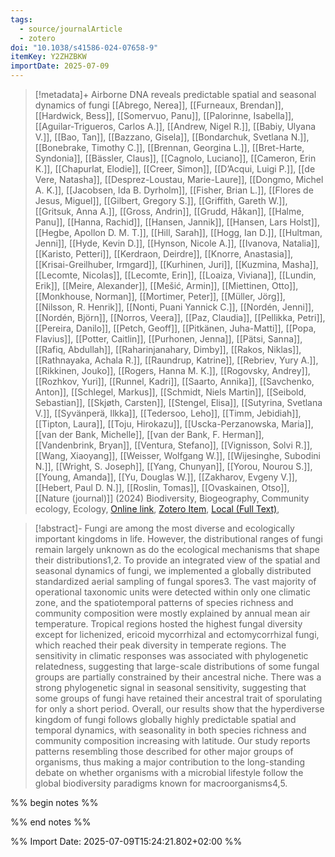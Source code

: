 ```yaml
---
tags:
  - source/journalArticle
  - zotero
doi: "10.1038/s41586-024-07658-9"
itemKey: Y2ZHZBKW
importDate: 2025-07-09
---
```

>[!metadata]+
> Airborne DNA reveals predictable spatial and seasonal dynamics of fungi
> [[Abrego, Nerea]], [[Furneaux, Brendan]], [[Hardwick, Bess]], [[Somervuo, Panu]], [[Palorinne, Isabella]], [[Aguilar-Trigueros, Carlos A.]], [[Andrew, Nigel R.]], [[Babiy, Ulyana V.]], [[Bao, Tan]], [[Bazzano, Gisela]], [[Bondarchuk, Svetlana N.]], [[Bonebrake, Timothy C.]], [[Brennan, Georgina L.]], [[Bret-Harte, Syndonia]], [[Bässler, Claus]], [[Cagnolo, Luciano]], [[Cameron, Erin K.]], [[Chapurlat, Elodie]], [[Creer, Simon]], [[D’Acqui, Luigi P.]], [[de Vere, Natasha]], [[Desprez-Loustau, Marie-Laure]], [[Dongmo, Michel A. K.]], [[Jacobsen, Ida B. Dyrholm]], [[Fisher, Brian L.]], [[Flores de Jesus, Miguel]], [[Gilbert, Gregory S.]], [[Griffith, Gareth W.]], [[Gritsuk, Anna A.]], [[Gross, Andrin]], [[Grudd, Håkan]], [[Halme, Panu]], [[Hanna, Rachid]], [[Hansen, Jannik]], [[Hansen, Lars Holst]], [[Hegbe, Apollon D. M. T.]], [[Hill, Sarah]], [[Hogg, Ian D.]], [[Hultman, Jenni]], [[Hyde, Kevin D.]], [[Hynson, Nicole A.]], [[Ivanova, Natalia]], [[Karisto, Petteri]], [[Kerdraon, Deirdre]], [[Knorre, Anastasia]], [[Krisai-Greilhuber, Irmgard]], [[Kurhinen, Juri]], [[Kuzmina, Masha]], [[Lecomte, Nicolas]], [[Lecomte, Erin]], [[Loaiza, Viviana]], [[Lundin, Erik]], [[Meire, Alexander]], [[Mešić, Armin]], [[Miettinen, Otto]], [[Monkhouse, Norman]], [[Mortimer, Peter]], [[Müller, Jörg]], [[Nilsson, R. Henrik]], [[Nonti, Puani Yannick C.]], [[Nordén, Jenni]], [[Nordén, Björn]], [[Norros, Veera]], [[Paz, Claudia]], [[Pellikka, Petri]], [[Pereira, Danilo]], [[Petch, Geoff]], [[Pitkänen, Juha-Matti]], [[Popa, Flavius]], [[Potter, Caitlin]], [[Purhonen, Jenna]], [[Pätsi, Sanna]], [[Rafiq, Abdullah]], [[Raharinjanahary, Dimby]], [[Rakos, Niklas]], [[Rathnayaka, Achala R.]], [[Raundrup, Katrine]], [[Rebriev, Yury A.]], [[Rikkinen, Jouko]], [[Rogers, Hanna M. K.]], [[Rogovsky, Andrey]], [[Rozhkov, Yuri]], [[Runnel, Kadri]], [[Saarto, Annika]], [[Savchenko, Anton]], [[Schlegel, Markus]], [[Schmidt, Niels Martin]], [[Seibold, Sebastian]], [[Skjøth, Carsten]], [[Stengel, Elisa]], [[Sutyrina, Svetlana V.]], [[Syvänperä, Ilkka]], [[Tedersoo, Leho]], [[Timm, Jebidiah]], [[Tipton, Laura]], [[Toju, Hirokazu]], [[Uscka-Perzanowska, Maria]], [[van der Bank, Michelle]], [[van der Bank, F. Herman]], [[Vandenbrink, Bryan]], [[Ventura, Stefano]], [[Vignisson, Solvi R.]], [[Wang, Xiaoyang]], [[Weisser, Wolfgang W.]], [[Wijesinghe, Subodini N.]], [[Wright, S. Joseph]], [[Yang, Chunyan]], [[Yorou, Nourou S.]], [[Young, Amanda]], [[Yu, Douglas W.]], [[Zakharov, Evgeny V.]], [[Hebert, Paul D. N.]], [[Roslin, Tomas]], [[Ovaskainen, Otso]], 
> [[Nature (journal)]] (2024)
> Biodiversity, Biogeography, Community ecology, Ecology, 
> [Online link](https://www.nature.com/articles/s41586-024-07658-9), [Zotero Item](zotero://select/library/items/Y2ZHZBKW), [Local (Full Text)](file://C:/Users/aburg/Documents/references/zotero/storage/PGZTLNE8/Abrego2024_AirborneDNA.pdf), 

>[!abstract]-
>Fungi are among the most diverse and ecologically important kingdoms in life. However, the distributional ranges of fungi remain largely unknown as do the ecological mechanisms that shape their distributions1,2. To provide an integrated view of the spatial and seasonal dynamics of fungi, we implemented a globally distributed standardized aerial sampling of fungal spores3. The vast majority of operational taxonomic units were detected within only one climatic zone, and the spatiotemporal patterns of species richness and community composition were mostly explained by annual mean air temperature. Tropical regions hosted the highest fungal diversity except for lichenized, ericoid mycorrhizal and ectomycorrhizal fungi, which reached their peak diversity in temperate regions. The sensitivity in climatic responses was associated with phylogenetic relatedness, suggesting that large-scale distributions of some fungal groups are partially constrained by their ancestral niche. There was a strong phylogenetic signal in seasonal sensitivity, suggesting that some groups of fungi have retained their ancestral trait of sporulating for only a short period. Overall, our results show that the hyperdiverse kingdom of fungi follows globally highly predictable spatial and temporal dynamics, with seasonality in both species richness and community composition increasing with latitude. Our study reports patterns resembling those described for other major groups of organisms, thus making a major contribution to the long-standing debate on whether organisms with a microbial lifestyle follow the global biodiversity paradigms known for macroorganisms4,5.

%% begin notes %%

%% end notes %%

%% Import Date: 2025-07-09T15:24:21.802+02:00 %%
